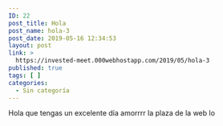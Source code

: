 ```yaml
---
ID: 22
post_title: Hola
post_name: hola-3
post_date: 2019-05-16 12:34:53
layout: post
link: >
  https://invested-meet.000webhostapp.com/2019/05/hola-3
published: true
tags: [ ]
categories:
  - Sin categoría
---
```

Hola que tengas un excelente día amorrrr la plaza de la web lo
